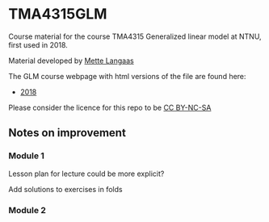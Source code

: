 # TMA4315GLM

Course material for the course TMA4315 Generalized linear model at NTNU, first used in 2018.

Material developed by [Mette Langaas](https://www.ntnu.no/ansatte/mette.langaas)


The GLM course webpage with html versions of the file are found here: 
- [2018](https://www.math.ntnu.no/emner/TMA4315/2018h/TMA4315overviewH2018.html)




Please consider the licence for this repo to be [CC BY-NC-SA](https://creativecommons.org/licenses/by-nc-sa/4.0/)


## Notes on improvement

### Module 1

Lesson plan for lecture could be more explicit?

Add solutions to exercises in folds

### Module 2


